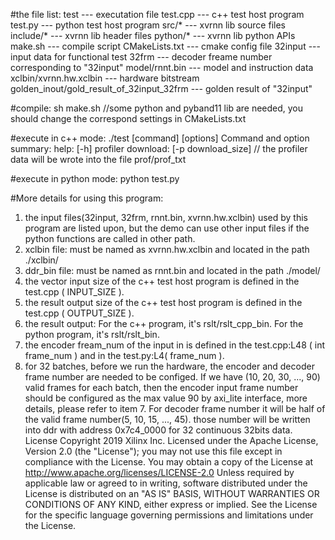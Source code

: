 #the file list:
  test --- executation file
  test.cpp --- c++ test host program
  test.py --- python test host program
  src/* --- xvrnn lib source files
  include/* --- xvrnn lib header files
  python/* --- xvrnn lib python APIs
  make.sh --- compile script
  CMakeLists.txt --- cmake config file
  32input --- input data for functional test
  32frm --- decoder freame number corresponding to "32input"
  model/rnnt.bin --- model and instruction data
  xclbin/xvrnn.hw.xclbin --- hardware bitstream
  golden_inout/gold_result_of_32input_32frm --- golden result of "32input"

#compile:
  sh make.sh  //some python and pyband11 lib are needed, you should change the correspond settings in CMakeLists.txt

#execute in c++ mode:
  ./test [command] [options]
    Command and option summary:
    help: [-h]
    profiler download: [-p download_size]  // the profiler data will be wrote into the file prof/prof_txt

#execute in python mode:
  python test.py

#More details for using this program:
  1. the input files(32input, 32frm, rnnt.bin, xvrnn.hw.xclbin) used by this program are listed upon, but the demo can use other input files if the python functions are called in other path.
  2. xclbin file:     must be named as xvrnn.hw.xclbin and located in the path ./xclbin/
  3. ddr_bin file:      must be named as rnnt.bin and located in the path ./model/
  4. the vector input size of the c++ test host program is defined in the test.cpp ( INPUT_SIZE ).
  5. the result output size of the c++ test host program is defined in the test.cpp ( OUTPUT_SIZE ).
  6. the result output:  For the c++ program, it's rslt/rslt_cpp_bin. For the python program, it's rslt/rslt_bin.
  7. the encoder fream_num of the input in is defined in the test.cpp:L48 ( int frame_num ) and in the test.py:L4( frame_num ).
  8. for 32 batches, before we run the hardware, the encoder and decoder frame number are needed to be configed. If we have (10, 20, 30, ..., 90)  valid frames for each batch, then the encoder input frame number should be configured as the max value 90 by axi_lite interface, more details, please refer to item 7.  For decoder frame number it will be half of the valid frame number(5, 10, 15, ..., 45). those number will be written into ddr with address 0x7c4_0000 for 32 continuous 32bits data.
License
Copyright 2019 Xilinx Inc.
Licensed under the Apache License, Version 2.0 (the "License"); you may not use this file except in compliance with the License. You may obtain a copy of the License at
http://www.apache.org/licenses/LICENSE-2.0
Unless required by applicable law or agreed to in writing, software distributed under the License is distributed on an "AS IS" BASIS, WITHOUT WARRANTIES OR CONDITIONS OF ANY KIND, either express or implied. See the License for the specific language governing permissions and limitations under the License.
